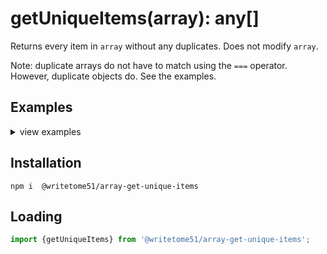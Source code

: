# getUniqueItems(array): any[]

Returns every item in `array` without any duplicates. Does not modify `array`. 

Note:  duplicate arrays do not have to match using the `===` operator.  
However, duplicate objects do.  See the examples.


## Examples
<details>
<summary>view examples</summary>

```
getUniqueItems( [ '', 1, 2, 3, '', 1, 2, 3, '' ] );  
// --> [ '', 1, 2, 3 ]

getUniqueItems( [ true, true, false, true, false, 'aa' ] );  
// --> [ true, false, 'aa' ]


// Objects appearing identical, but not identical in memory, are not 
// considered duplicates:

let obj1 = {name: 'steve'};
let obj2 = {name: 'steve'};

getUniqueItems([obj1, obj2]);
// --> [ {name: 'steve'}, {name: 'steve'} ]

// Try this:

let obj1 = {name: 'steve'};
let obj2 = obj1;

getUniqueItems([obj1, obj2]);
// --> [ {name: 'steve'} ]


// Arrays appearing identical, but not identical in memory, can still 
// be considered duplicates. This is because the algorithm loops thru 
// them, checking if array1[i] === array2[i].  If array1[i] and array2[i] 
// are both arrays of identical length, the algorithm recursively operates 
// on those arrays.

getUniqueItems( [ [[1,2,3]], [[1,2,3]] ] );
// --> [ [[1,2,3]] ]


// But, if the arrays contain objects not identical in memory, they're not 
// considered duplicates:

let arr = [ [[{name: 'steve'}]], [[{name: 'steve'}]] ];

getUniqueItems(arr);
// --> [ [[{name: 'steve'}]], [[{name: 'steve'}]] ]

// Let's try that again with objects identical in memory:

let obj1 = {name: 'steve'};
let obj2 = obj1;
let arr = [ [[obj1]], [[obj2]] ];
getUniqueItems(arr);
// --> [ [[{name: 'steve'}]] ]
```
</details>

## Installation
`npm i  @writetome51/array-get-unique-items`

## Loading
```js
import {getUniqueItems} from '@writetome51/array-get-unique-items';
```
